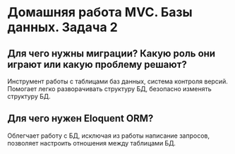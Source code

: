 # Домашняя работа MVC. Базы данных. Задача 2

## Для чего нужны миграции? Какую роль они играют или какую проблему решают?
Инструмент работы с таблицами баз данных, система контроля версий.
Помогает легко разворачивать структуру БД, безопасно изменять структуру БД.


## Для чего нужен Eloquent ORM?
Облегчает работу с БД, исключая из работы написание запросов, позволяет настроить отношения между таблицами БД.